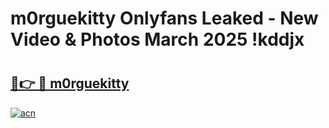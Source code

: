 # m0rguekitty Onlyfans Leaked - New Video & Photos March 2025 !kddjx

# <h2><a href="https://pbf4ec.iuczelnia.edu.pl?title=m0rguekitty&ref=kddjx">🔗👉 🔴 m0rguekitty</a></h2>

[![acn](https://github.com/user-attachments/assets/0f9c940e-d8b0-45ae-aac7-cd30a18b3e1c)](https://pbf4ec.iuczelnia.edu.pl?title=m0rguekitty&ref=kddjx)

